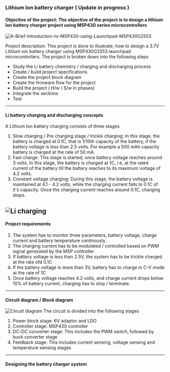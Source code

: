 ### Lithium Ion battery charger ( Update in progress )
#### Objective of the project: The objective of the project is to design a lithium Ion battery charger project using MSP430 series microcontrollers

![A-Brief-Introduction-to-MSP430-using-Launchpad-MSP430G2553](https://user-images.githubusercontent.com/26503600/227121366-362b866c-f650-4f66-8403-8dcf4cc90eec.jpg)


Project description: This project is done to illustrate, how to design a 3.7V Lithium ion battery charger using MSP430G2553 launchpad microcontrollers. The project is broken down into the following steps

* Study the Li battery chemistry / charging and discharging process
* Create / build project specifications
* Create the project block diagram
* Create the firmware flow for the project
* Build the project ( H/w \ S/w in phases)
* Integrate the sections
* Test
---------------------------------------------------------------------------------------------------------------------------------------------------------
#### Li battery charging and discharging concepts
A Lithium Ion battery charging consists of three stages
1. Slow charging / Pre charging stage / trickle charging: In this stage, the battery is charged at 0.1C, that is 1/10th capacity of the battery, if the battery voltage is less than 2.5 volts. For example a 500 mAh capacity battery is charged at the rate of 50 mA. 
2. Fast charge: This stage is started, once battery voltage reaches around 3 volts. In this stage, the battery is charged at 1C, i.e, at the rated current of the battery till the battery reaches to its maximum voltage of 4.2 volts.
3. Constant voltage charging: During this stage, the battery voltage is maintained at 4.1 - 4.2 volts, while the charging current falls to 0.1C of it's capacity. Once the charging current reaches around 0.1C, charging stops.

![Li charging](https://user-images.githubusercontent.com/26503600/227710560-2138c698-306c-4729-a79a-27565721297b.jpg)
-----------------------------------------------------------------------------------------------------------------------------------------------------------------------
#### Project requirements
1. The system has to monitor three parameters, battery voltage, charge current and battery temperature continously.
2. The charging current has to be modulated / controlled based on PWM signal generated by the MSP controller
3. If battery voltage is less than 2.5V, the system has to be trickle charged at the rate ofd 0.1C
4. If the battery voltage is more than 3V, battery has to charge in C-V mode at the rate of 1C
5. Once battery voltage reaches 4.2 volts, and charge current drops below 10% of battery current, charging has to stop / terminate.
-----------------------------------------------------------------------------------------------------------------------------------------------------------------------
#### Circuit diagram / Block diagram
![Circuit diagram](https://user-images.githubusercontent.com/26503600/229355294-56a3058b-d613-4a8a-bec6-3228fabff08e.jpg)
The circuit is divided into the following stages
1. Power block stage: 6V adaptor and LDO
2. Controller stage: MSP430 controller
3. DC-DC converter stage: This includes the PWM switch, followed by buck converter stage
4. Feedback stage: This includes current sensing, voltage sensing and temperature sensing stages
-----------------------------------------------------------------------------------------------------------------------------------------------------------------------
#### Designing the battery charger system

